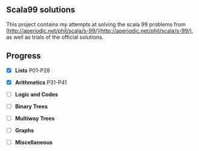 ## Scala99 solutions

This project contains my attempts at solving the scala 99 problems from [http://aperiodic.net/phil/scala/s-99/](http://aperiodic.net/phil/scala/s-99/),  as well as trials of the official solutions.

## Progress

- [x] **Lists** P01-P28


- [x] **Arithmetics** P31-P41


- [ ] **Logic and Codes**


- [ ] **Binary Trees**


- [ ] **Multiway Trees**


- [ ] **Graphs**


- [ ] **Miscellaneous** 

